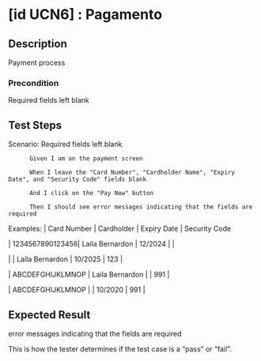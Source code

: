 # [id UCN6] : Pagamento

## Description

Payment process

### Precondition

Required fields left blank

## Test Steps

Scenario: Required fields left blank

          Given I am on the payment screen

          When I leave the "Card Number", "Cardholder Name", "Expiry Date", and "Security Code" fields blank

          And I click on the "Pay Now" button

          Then I should see error messages indicating that the fields are required



    
  Examples:
  | Card Number |	Cardholder | Expiry Date	 | Security Code 
  
  | 1234567890123456|  Laila Bernardon       	| 12/2024	| 	| 
  
  |                	|  Laila Bernardon       	| 10/2025	| 123	| 
  
  | ABCDEFGHIJKLMNOP	|  Laila Bernardon      |     	  | 991	| 
  
  | ABCDEFGHIJKLMNOP	|                       | 10/2020 | 991	| 
    

## Expected Result

error messages indicating that the fields are required

This is how the tester determines if the test case is a “pass” or “fail”.


